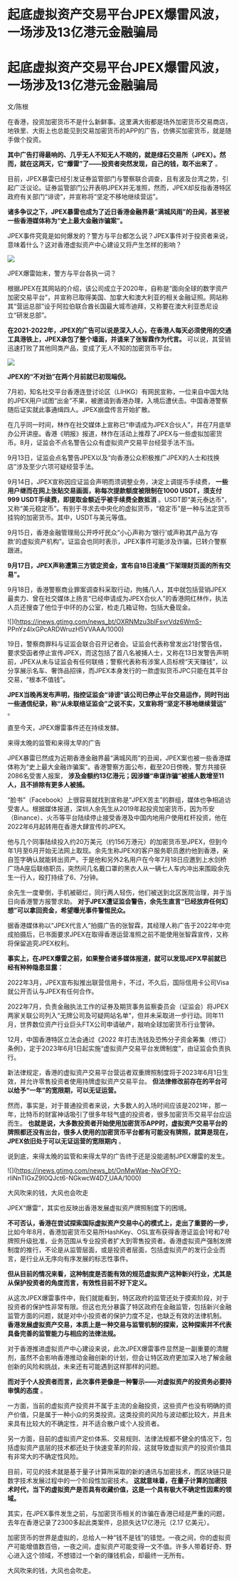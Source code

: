 # 起底虚拟资产交易平台JPEX爆雷风波，一场涉及13亿港元金融骗局

# 起底虚拟资产交易平台JPEX爆雷风波，一场涉及13亿港元金融骗局

文/陈根

在香港，投资加密货币不是什么新鲜事。这里满大街都是场外加密货币交易商店，地铁里、大街上也总能见到交易加密货币的APP的广告，仿佛买加密货币，就是随手做个投资。

**其中广告打得最响的、几乎无人不知无人不晓的，就是绿石交易所（JPEX）。然而，就在这两天，它“爆雷”了——投资者突然发现，自己的钱，取不出来了** 。

目前，JPEX暴雷已经引发证券监管部门与警察联合调查，且有波及台湾之势，引起广泛议论。证券监管部门公开表明JPEX并无准照，然而，JPEX却反指香港特区政府有关部门“诽谤”，并宣称将“坚定不移地继续营运”。

**诸多争议之下，JPEX暴雷也成为了近日香港金融界最“满城风雨”的丑闻，甚至被一些香港媒体称为“史上最大金融诈骗案”。**

JPEX事件究竟是如何爆发的？警方与平台都怎么说？JPEX事件对于投资者来说，意味着什么？这对香港虚拟资产中心建设又将产生怎样的影响？

![](https://inews.gtimg.com/news_bt/OPfLZtwjZuf_3JXZGkCdSmbOLIz5bAoQOSwgT4z4_4gTMAA/1000)

JPEX爆雷始末，警方与平台各执一词？

根据JPEX在其网站的介绍，该公司成立于2020年，自称是“面向全球的数字资产加密交易平台”，并宣称已取得美国、加拿大和澳大利亚的相关金融证照。网站称其“营运总部”设于阿拉伯联合酋长国最大城市迪拜，又称要在澳大利亚悉尼设立“研发总部”。

**在2021-2022年，JPEX的广告可以说是深入人心，在香港人每天必须使用的交通工具港铁上，JPEX承包了整个墙面，并请来了张智霖作为代言。**
可以说，其营销迅速打败了其他同类产品，变成了无人不知的加密货币平台。

![](https://inews.gtimg.com/news_bt/OLLr_Jukx57rxF7EflVmOLb4lCcFD_2xxvFnsy5fOOVN8AA/1000)

**JPEX的“不对劲”在两个月前就已初现端倪。**

7月初，知名社交平台香港连登讨论区（LIHKG）有网民宣称，一位来自中国大陆的JPEX用户试图“出金”不果，被邀请到香港办理，入境后遭伏击。中国香港警察随后证实就此事通缉四人。JPEX崩盘传言开始扩散。

在几乎同一时间，林作在社交媒体上宣称已“申请成为JPEX合伙人”，并在7月底举办公开讲座。香港《明报》报道，林作在活动上推荐了JPEX与一些虚拟加密货币。8月，证监会不点名警告公众有虚拟资产交易平台经营手法不当。

9月13日，证监会点名警告JPEX以及“向香港公众积极推广JPEX的人士和找换店”涉及至少六项可疑经营手法。

9月14日，JPEX宣称因应证监会声明而须调整业务，决定上调提币手续费， **一些用户继而在网上张贴交易画面，称每次提款额度被限制在1000
USDT，须支付999 USDT手续费，即提取金额近乎被手续费全数抵消**
。USDT即“美元泰达币”，又称“美元稳定币”。有别于寻求去中央化的虚拟货币，“稳定币”是一种与法定货币挂钩的加密货币。其中，USDT与美元等值。

9月15日，香港金融管理局公开呼吁民众“小心声称为‘银行’或声称其产品为‘存款’的虚拟资产机构”。证监会也同时表示，JPEX事件可能涉及诈骗，已转介警察跟进。

**9月17日，JPEX声称遭第三方锁定资金，宣布自18日凌晨“下架理财页面的所有交易”。**

9月18日，香港警察商业罪案调查科采取行动，拘捕八人，其中就包括营销JPEX最卖力、曾在社交媒体上扬言“已经申请成为JPEX合伙人”的香港网红林作，执法人员还搜查了他位于中环的办公室，检走几箱证物，包括大叠现金。

![](https://inews.gtimg.com/news_bt/OXRNMzu3bIFsvrVdz6WmS-
PPnYz4lxGPcARDWruzH5VVAAA/1000)

19日，警察商罪科与证监会联合召开记者会。证监会代表称曾发出21封警告信，要求受函者停止宣传JPEX，而这包括了首八名被捕人士，又称在13日发警告声明前，JPEX从未与证监会有任何联络；警察代表称有涉案人员标榜“天天赚钱”，以分享展示名车、奢饰品招徕，而JPEX本身发行的一款虚拟货币JPC只能在其平台交易，“根本不值钱”。

**JPEX当晚再发布声明，指控证监会“诽谤”该公司已停止平台交易运作，同时刊出一些通信纪录，称“从未联络证监会”之说不实，又宣称将“坚定不移地继续营运”**
。

直至今天，JPEX爆雷事件还在持续发酵。

来得太晚的监管和来得太早的广告

JPEX暴雷已然成为近期香港金融界最“满城风雨”的丑闻，JPEX案也被一些香港媒体称为“史上最大金融诈骗案”。香港警察方面公布，截至20日傍晚，警方共接获2086名受害人报案，
**涉及金额约13亿港元；因涉嫌“串谋诈骗”被捕人数增至11人，且不排除有更多人被捕。**

“脸书”（Facebook）上很容易就找到宣称是“JPEX苦主”的群组，媒体也争相追访受害人。根据媒体报道，深圳人余先生从2019年起投资加密货币，因为币安（Binance）、火币等平台陆续停止接受香港及中国内地用户使用杠杆投资，他在2022年6月起转用在香港大肆宣传的JPEX。

他与几个同事陆续投入约20万美元（约156万港元）的加密货币至JPEX，但到今年1月至6月开始无法网上取现。余先生称JPEX的客户服务职员邀约他到香港，亲自签字确认就能转出资产。于是他和另外2名用户在今年7月18日应邀到上水剑桥广场A座后联络职员，突然间几名戴口罩的黑衣人从一辆七人车内冲出来围殴余先生一行人，殴打持续了6、7分钟。

余先生一度晕倒，手机被砸烂，同行两人轻伤，他们被送到北区医院治理，并于当日向香港警方报警求助。
**对于JPEX遭证监会警告，余先生直言“已经放弃任何幻想”可以拿回资金，希望曝光事件警惕民众。**

据香港媒体称以“JPEX代言人”拍摄广告的张智霖，其经理人称广告于2022年中完成拍摄后，已书面要求JPEX在取得香港运营准照之前不能使用张智霖宣传，又称将保留追究JPEX权利。

**事实上，在JPEX爆雷之前，如果整合诸多媒体报道，就可以发现JEPX早前就已经有种种隐患显露：**

2022年3月，JPEX宣布拟推出联营信用卡，不过，不久后，国际信用卡公司Visa就公开否认与JPEX有任何合作。

2022年7月，负责金融执法工作的证券及期货事务监察委员会（证监会）将JPEX两家关联公司列入“无牌公司及可疑网站名单”，但并未采取进一步行动。同年11月，世界数位资产行业巨头FTX公司申请破产，敲响全球加密货币行业警钟。

12月，中国香港特区立法会通过《2022
年打击洗钱及恐怖分子资金筹集（修订）条例》，定于2023年6月1日起实施“虚拟资产交易平台发牌制度”，由证监会负责执行。

新法律规定，香港的虚拟资产交易平台营运者双重牌照制度将于2023年6月1日生效，并允许零售投资者使用持牌虚拟资产交易平台。
**但法律修改前存在的平台可以给予“一年”的宽限期，可以无证运营。**

然而，事实是，对于普通投资者来说，大多数人的入场时间应该是2021年，那一年，比特币的财富神话吸引了很多年轻气盛的投资者，很多加密货币交易平台应运而生。
**也就是说，大多数投资者开始使用加密货币APP时，虚拟资产交易平台的牌照都还没有出台，很多人使用的加密货币平台都有可能没有牌照，就算是现在，JPEX依旧处于可以无证运营的宽限期内**
。

说到底，来得太晚的监管和来得太早的广告终于还是没能遏制JPEX爆雷的发生。

![](https://inews.gtimg.com/news_bt/OnMwWae-NwOFYO-
rliNnTIGxZ9I0QJct6-NGkwcW4D7_UAA/1000)

大风吹来的钱，大风也会吹走

JPEX“爆雷”，其实也反映出香港发展虚拟资产牌照制度下的困境。

**不可否认，香港在尝试探索国际虚拟资产交易中心的模式上，走出了重要的一步，**
比如今年8月，香港加密货币交易所HashKey、OSL宣布获得香港证监会1号和7号牌照升级批准，业务范围从专业投资者扩大到零售投资者。香港虚拟资产强制发牌制度的推行，不论是从监管层面，或是投资者层面，包括虚拟资产的发行企业而言，是行业从无序向有序发展的标志性事件。

**但从目前的情况来看，这种制度是否能有效的规范虚拟资产这种新兴行业，尤其是从保护投资者的角度而言，有效性目前不好下定义。**

从这次JPEX爆雷事件中，我们就能看到，特区政府的监管还处于摸索阶段，对于投资者的保护性非常有限。但这也充分暴露了特区政府在金融监管，包括新兴金融监管方面的问题，就是对中小投资者的保护力度不足，也缺乏有效的法律机制。
**香港发展虚拟资产交易，本质上是一种交易与监管机制的探索，这种探索并不代表具备完善的监管能力与相应的法律法规。**

对于香港推进虚拟资产中心建设来说，此次JPEX爆雷事件显然是一副重要的清醒剂，虽然不会影响香港推动金融创新的计划，但会让特区政府更加深入地了解金融创新的风险和挑战，未来还有可能遇到这样那样的问题。

**而对于个人投资者而言，此次事件更像是一种警示——对虚拟资产的投资务必要持审慎的态度** 。

一方面，当前的虚拟资产投资并不属于主流的金融投资，这些资产也没有明确的资产价值，只是属于一种小众的另类投资。这类投资的风险与波动都比较大，并且未来具有比较大的不确定性，并不适合散户或个人投资者。

另一方面，目前的虚拟资产定价体系、交易规则、法律法规都不健全的情况下，包括虚拟资产底层的技术都还处于快速变革的阶段，这就导致虚拟资产的投资价值具有非常大的不确定性风险。

目前，可见的技术就是基于量子计算所采取的新的通讯与加密技术，而区块链只是数字技术发展过程中的一个阶段性加密技术。
**这就意味着，在量子计算的加密技术时代，当下的虚拟资产是否具有收藏价值，这是一个具有极大不确定性因素的领域。**

其实，在JPEX事件发生之前，与加密货币相关的诈骗在香港已经是严重的问题，去年在香港记录了2300多起此类案件，总损失达17亿港元（2.17 亿美元）。

加密货币的世界是虚拟的，总给人一种“钱不是钱”的错觉。一夜之间，你的虚拟资产可能增值数百倍，一夜之间，虚拟资产可能变得一文不值。许多人带着好奇、野心进入这个领域，不想错过一个新的赚钱机会，却最终一无所有。

大风吹来的钱，大风也会吹走。

